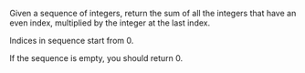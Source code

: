 Given a sequence of integers, return the sum of all the integers that have an even index, multiplied by the integer at the last index. 

Indices in sequence start from 0.

If the sequence is empty, you should return 0.

